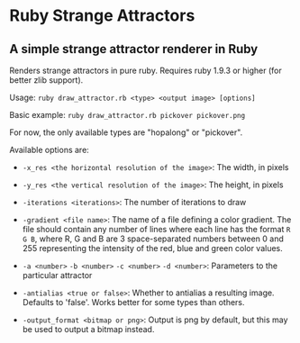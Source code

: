 Ruby Strange Attractors
=======================

A simple strange attractor renderer in Ruby
-------------------------------------------

Renders strange attractors in pure ruby. Requires ruby 1.9.3 or higher (for
better zlib support).

Usage: `ruby draw_attractor.rb <type> <output image> [options]`

Basic example: `ruby draw_attractor.rb pickover pickover.png`

For now, the only available types are "hopalong" or "pickover".

Available options are:

 - `-x_res <the horizontal resolution of the image>`: The width, in pixels

 - `-y_res <the vertical resolution of the image>`: The height, in pixels

 - `-iterations <iterations>`: The number of iterations to draw

 - `-gradient <file name>`: The name of a file defining a color gradient. The
   file should contain any number of lines where each line has the format
   `R G B`, where R, G and B are 3 space-separated numbers between 0 and 255
   representing the intensity of the red, blue and green color values.

 - `-a <number>` `-b <number>` `-c <number>` `-d <number>`: Parameters to the
   particular attractor

 - `-antialias <true or false>`: Whether to antialias a resulting image.
   Defaults to 'false'. Works better for some types than others.

 - `-output_format <bitmap or png>`: Output is png by default, but this may be
   used to output a bitmap instead.

